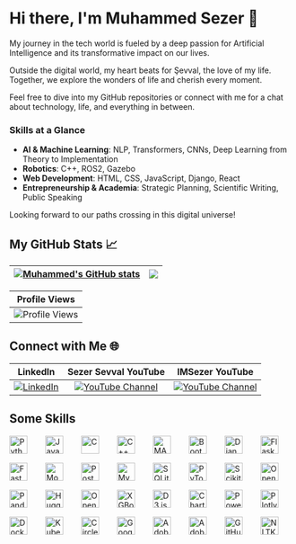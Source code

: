 # Hi there, I'm Muhammed Sezer 👋

My journey in the tech world is fueled by a deep passion for Artificial Intelligence and its transformative impact on our lives.

Outside the digital world, my heart beats for Şevval, the love of my life. Together, we explore the wonders of life and cherish every moment.

Feel free to dive into my GitHub repositories or connect with me for a chat about technology, life, and everything in between.

### Skills at a Glance
- **AI & Machine Learning**: NLP, Transformers, CNNs, Deep Learning from Theory to Implementation
- **Robotics**: C++, ROS2, Gazebo
- **Web Development**: HTML, CSS, JavaScript, Django, React
- **Entrepreneurship & Academia**: Strategic Planning, Scientific Writing, Public Speaking

Looking forward to our paths crossing in this digital universe!

## My GitHub Stats 📈

| <a href="https://github.com/sezer-muhammed"><img align="center" src="https://github-readme-stats.vercel.app/api?username=sezer-muhammed&show_icons=true&include_all_commits=true&theme=buefy&hide_border=true" alt="Muhammed's GitHub stats" /></a> | <a href="https://github.com/sezer-muhammed"><img align="center" src="https://github-readme-stats.vercel.app/api/top-langs/?username=sezer-muhammed&layout=compact&theme=buefy&hide_border=true" /></a> |
| ------------- | ------------- |

| Profile Views |
|---------------|
| ![Profile Views](https://komarev.com/ghpvc/?username=sezer-muhammed&color=brightgreen) |


## Connect with Me 🌐
| LinkedIn | Sezer Sevval YouTube | IMSezer YouTube |
|:--------:|:--------------------:|:---------------:|
| [![LinkedIn](https://img.shields.io/badge/LinkedIn-Connect%20with%20me-blue?style=flat&logo=linkedin)](https://tr.linkedin.com/in/imsezer/tr) | [![YouTube Channel](https://img.shields.io/badge/YouTube-Sezer%20Sevval-red?style=flat&logo=youtube)](https://www.youtube.com/@SezerSevval) | [![YouTube Channel](https://img.shields.io/badge/YouTube-IMSezer-red?style=flat&logo=youtube)](https://www.youtube.com/@IMSezer) |


## Some Skills

<div style="display: flex; flex-wrap: wrap; gap: 16px; justify-content: left;"><img src="https://img.shields.io/badge/Python-306998?logo=python&logoColor=white" height="32" alt="Python" style="margin-right: 16px"> <img src="https://img.shields.io/badge/JavaScript-F7DF1C?logo=javascript&logoColor=white" height="32" alt="JavaScript" style="margin-right: 16px"> <img src="https://img.shields.io/badge/C-A8B9CC?logo=c&logoColor=white" height="32" alt="C" style="margin-right: 16px"> <img src="https://img.shields.io/badge/C%2B%2B-F34B7F?logo=c%2B%2B&logoColor=white" height="32" alt="C++" style="margin-right: 16px"> <img src="https://img.shields.io/badge/MATLAB-0076A8?logo=matlab&logoColor=white" height="32" alt="MATLAB" style="margin-right: 16px"> <img src="https://img.shields.io/badge/Bootstrap-563D7C?logo=bootstrap&logoColor=white" height="32" alt="Bootstrap" style="margin-right: 16px"> <img src="https://img.shields.io/badge/Django-092E20?logo=django&logoColor=white" height="32" alt="Django" style="margin-right: 16px"> <img src="https://img.shields.io/badge/Flask-000000?logo=flask&logoColor=white" height="32" alt="Flask" style="margin-right: 16px"> <img src="https://img.shields.io/badge/FastAPI-009688?logo=fastapi&logoColor=white" height="32" alt="FastAPI" style="margin-right: 16px"> <img src="https://img.shields.io/badge/MongoDB-4EA94B?logo=mongodb&logoColor=white" height="32" alt="MongoDB" style="margin-right: 16px"> <img src="https://img.shields.io/badge/PostgreSQL-316192?logo=postgresql&logoColor=white" height="32" alt="PostgreSQL" style="margin-right: 16px"> <img src="https://img.shields.io/badge/MySQL-4479A1?logo=mysql&logoColor=white" height="32" alt="MySQL" style="margin-right: 16px"> <img src="https://img.shields.io/badge/SQLite-003B57?logo=sqlite&logoColor=white" height="32" alt="SQLite" style="margin-right: 16px"> <img src="https://img.shields.io/badge/PyTorch-EE4C2C?logo=pytorch&logoColor=white" height="32" alt="PyTorch" style="margin-right: 16px"> <img src="https://img.shields.io/badge/Scikit--learn-F7931E?logo=scikit-learn&logoColor=white" height="32" alt="Scikit-learn" style="margin-right: 16px"> <img src="https://img.shields.io/badge/OpenCV-5C3EE8?logo=opencv&logoColor=white" height="32" alt="OpenCV" style="margin-right: 16px"> <img src="https://img.shields.io/badge/Pandas-150458?logo=pandas&logoColor=white" height="32" alt="Pandas" style="margin-right: 16px"> <img src="https://img.shields.io/badge/Hugging_Face-FF6F91?logo=huggingface&logoColor=white" height="32" alt="Hugging Face" style="margin-right: 16px"> <img src="https://img.shields.io/badge/OpenAI-412991?logo=openai&logoColor=white" height="32" alt="OpenAI" style="margin-right: 16px"> <img src="https://img.shields.io/badge/XGBoost-FF9900?logo=xgboost&logoColor=white" height="32" alt="XGBoost" style="margin-right: 16px"> <img src="https://img.shields.io/badge/D3.js-F9A03C?logo=d3.js&logoColor=white" height="32" alt="D3.js" style="margin-right: 16px"> <img src="https://img.shields.io/badge/Chart.js-FF6384?logo=chart.js&logoColor=white" height="32" alt="Chart.js" style="margin-right: 16px"> <img src="https://img.shields.io/badge/Power_BI-F2C811?logo=power%20bi&logoColor=black" height="32" alt="Power BI" style="margin-right: 16px"> <img src="https://img.shields.io/badge/Plotly-3F4F75?logo=plotly&logoColor=white" height="32" alt="Plotly" style="margin-right: 16px"> <img src="https://img.shields.io/badge/Docker-2496ED?logo=docker&logoColor=white" height="32" alt="Docker" style="margin-right: 16px"> <img src="https://img.shields.io/badge/Kubernetes-326CE5?logo=kubernetes&logoColor=white" height="32" alt="Kubernetes" style="margin-right: 16px"> <img src="https://img.shields.io/badge/CircleCI-343434?logo=circleci&logoColor=white" height="32" alt="CircleCI" style="margin-right: 16px"> <img src="https://img.shields.io/badge/Google_Cloud-4285F4?logo=google-cloud&logoColor=white" height="32" alt="Google Cloud" style="margin-right: 16px"> <img src="https://img.shields.io/badge/Adobe_Lightroom-31A8FF?logo=adobe-lightroom&logoColor=white" height="32" alt="Adobe Lightroom" style="margin-right: 16px"> <img src="https://img.shields.io/badge/Adobe_Premiere_Pro-9999FF?logo=adobe-premiere-pro&logoColor=white" height="32" alt="Adobe Premiere Pro" style="margin-right: 16px"> <img src="https://img.shields.io/badge/GitHub_Actions-2088FF?logo=github-actions&logoColor=white" height="32" alt="GitHub Actions" style="margin-right: 16px"> <img src="https://img.shields.io/badge/NLTK-4B8BBE?logo=nltk&logoColor=white" height="32" alt="NLTK" style="margin-right: 16px"></div>

